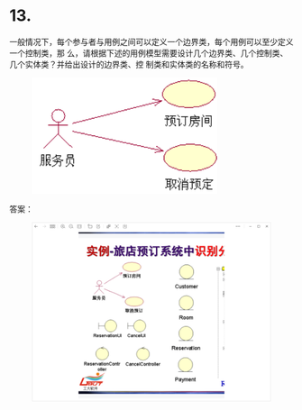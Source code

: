 # 13.

一般情况下，每个参与者与用例之间可以定义一个边界类，每个用例可以至少定义一个控制类，那 么，请根据下述的用例模型需要设计几个边界类、几个控制类、几个实体类？并给出设计的边界类、控 制类和实体类的名称和符号。

<figure><img src="../.gitbook/assets/image (15).png" alt=""><figcaption></figcaption></figure>

答案：

<figure><img src="../.gitbook/assets/image.png" alt=""><figcaption></figcaption></figure>
